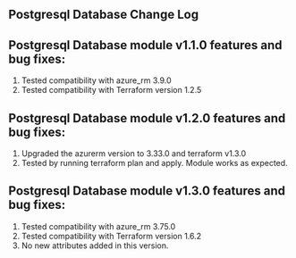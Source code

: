 ## Postgresql Database Change Log
## Postgresql Database module v1.1.0 features and bug fixes:
1. Tested compatibility with azure_rm 3.9.0
2. Tested compatibility with Terraform version 1.2.5

## Postgresql Database module v1.2.0 features and bug fixes:
1. Upgraded the azurerm version to 3.33.0 and terraform v1.3.0
2. Tested by running terraform plan and apply. Module works as expected.

## Postgresql Database module v1.3.0 features and bug fixes:
1. Tested compatibility with azure_rm 3.75.0
2. Tested compatibility with Terraform version 1.6.2
3. No new attributes added in this version.
